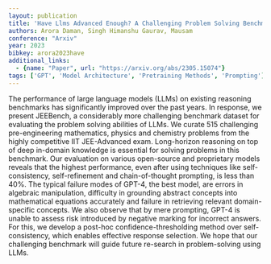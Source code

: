 ```yaml
---
layout: publication
title: 'Have Llms Advanced Enough? A Challenging Problem Solving Benchmark For Large Language Models'
authors: Arora Daman, Singh Himanshu Gaurav, Mausam
conference: "Arxiv"
year: 2023
bibkey: arora2023have
additional_links:
  - {name: "Paper", url: "https://arxiv.org/abs/2305.15074"}
tags: ['GPT', 'Model Architecture', 'Pretraining Methods', 'Prompting']
---
```

The performance of large language models (LLMs) on existing reasoning benchmarks has significantly improved over the past years. In response, we present JEEBench, a considerably more challenging benchmark dataset for evaluating the problem solving abilities of LLMs. We curate 515 challenging pre-engineering mathematics, physics and chemistry problems from the highly competitive IIT JEE-Advanced exam. Long-horizon reasoning on top of deep in-domain knowledge is essential for solving problems in this benchmark. Our evaluation on various open-source and proprietary models reveals that the highest performance, even after using techniques like self-consistency, self-refinement and chain-of-thought prompting, is less than 40&#37;. The typical failure modes of GPT-4, the best model, are errors in algebraic manipulation, difficulty in grounding abstract concepts into mathematical equations accurately and failure in retrieving relevant domain-specific concepts. We also observe that by mere prompting, GPT-4 is unable to assess risk introduced by negative marking for incorrect answers. For this, we develop a post-hoc confidence-thresholding method over self-consistency, which enables effective response selection. We hope that our challenging benchmark will guide future re-search in problem-solving using LLMs.
